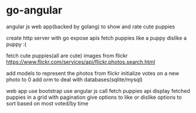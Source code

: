 # go-angular
angular js web app(backed by golang) to show and rate cute puppies

create http server with go
expose apis
  fetch puppies
  like a puppy
  dislike a puppy :(
  
fetch cute puppies(all are cute) images from flickr https://www.flickr.com/services/api/flickr.photos.search.html

add models to represent the photos from flickr
  initialize votes on a new photo to 0
add orm to deal with databases(sqlite/mysql)

web app
  use bootstrap
  use angular js
  call fetch puppies api
  display fetched puppies in a grid with pagination
  give options to like or dislike
  options to sort based on most voted/by time
